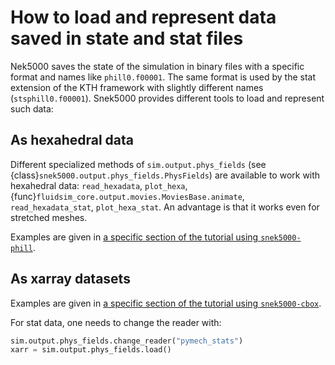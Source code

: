 # How to load and represent data saved in state and stat files

Nek5000 saves the state of the simulation in binary files with a specific format and
names like `phill0.f00001`. The same format is used by the stat extension of the KTH
framework with slightly different names (`stsphill0.f00001`). Snek5000 provides
different tools to load and represent such data:

## As hexahedral data

Different specialized methods of `sim.output.phys_fields` (see
{class}`snek5000.output.phys_fields.PhysFields`) are available to work with hexahedral
data: `read_hexadata`, `plot_hexa`,
{func}`fluidsim_core.output.movies.MoviesBase.animate`, `read_hexadata_stat`,
`plot_hexa_stat`. An advantage is that it works even for stretched meshes.

Examples are given in
[a specific section of the tutorial using `snek5000-phill`](../tuto_phill_script.myst.md#read-and-plot-state-and-stat-files-as-hexahedral-data).

## As xarray datasets

Examples are given in
[a specific section of the tutorial using `snek5000-cbox`](../tuto_cbox.myst.md#load-the-flow-field-as-xarray-dataset).

For stat data, one needs to change the reader with:

```python
sim.output.phys_fields.change_reader("pymech_stats")
xarr = sim.output.phys_fields.load()
```
